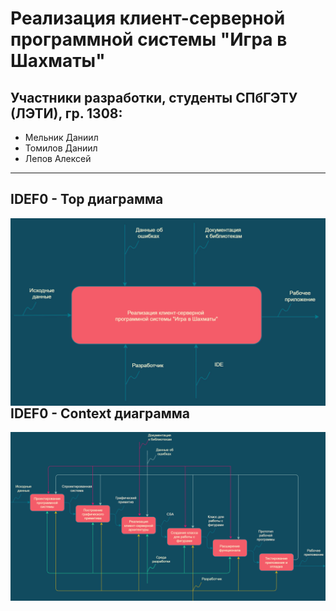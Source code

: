 # Реализация клиент-серверной программной системы "Игра в Шахматы"


## Участники разработки, студенты СПбГЭТУ (ЛЭТИ), гр. 1308:
- Мельник Даниил
- Томилов Даниил
- Лепов Алексей

---

## IDEF0 - Top диаграмма
<img alt="" src="https://raw.githubusercontent.com/AlexeyLepov/ClientServerChessApp/main/Documentation/IDEF0-TOP.png" align="right"/>

---

## IDEF0 - Context диаграмма
<img alt="" src="https://raw.githubusercontent.com/AlexeyLepov/ClientServerChessApp/main/Documentation/IDEF0-Context.png" align="right"/>

---
